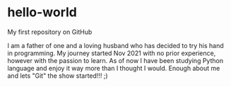 # hello-world
My first repository on GitHub

I am a father of one and a loving husband who has decided to try his hand in programming.
My journey started Nov 2021 with no prior experience, however with the passion to learn.
As of now I have been studying Python language and enjoy it way more than I thought I would.
Enough about me and lets "Git" the show started!!! ;)
